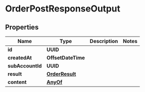 

# OrderPostResponseOutput


## Properties

| Name | Type | Description | Notes |
|------------ | ------------- | ------------- | -------------|
|**id** | **UUID** |  |  |
|**createdAt** | **OffsetDateTime** |  |  |
|**subAccountId** | **UUID** |  |  |
|**result** | [**OrderResult**](OrderResult.md) |  |  |
|**content** | [**AnyOf**](AnyOf.md) |  |  |



